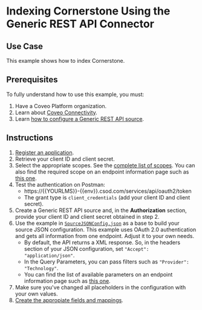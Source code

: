 # Indexing Cornerstone Using the Generic REST API Connector

## Use Case
This example shows how to index Cornerstone.

## Prerequisites
To fully understand how to use this example, you must:
1. Have a Coveo Platform organization.
2. Learn about [Coveo Connectivity](https://docs.coveo.com/en/1702/).
3. Learn [how to configure a Generic REST API source](https://docs.coveo.com/en/1896/).

## Instructions
1. [Register an application](https://apiexplorer.csod.com/apiconnectorweb/apiexplorer#/info).
2. Retrieve your client ID and client secret.
3. Select the appropriate scopes. See the [complete list of scopes](https://apiexplorer.csod.com/apiconnectorweb/apiexplorer#/scopes-security-permissions). You can also find the required scope on an endpoint information page such as [this one](https://apiexplorer.csod.com/apiconnectorweb/apiexplorer#/apidoc/59aa5211-b2c9-45af-97b1-0c0902dc4060).
4. Test the authentication on Postman:
    * https://{{YOURLMS}}-{{env}}.csod.com/services/api/oauth2/token
    * The grant type is `client_credentials` (add your client ID and client secret).
5. Create a Generic REST API source and, in the **Authorization** section, provide your client ID and client secret obtained in step 2.
6. Use the example in [`SourceJSONConfig.json`](https://github.com/coveooss/connectivity-library/blob/master/Cornerstone/SourceJSONConfig.json) as a base to build your source JSON configuration. This example uses OAuth 2.0 authentication and gets all information from one endpoint. Adjust it to your own needs.
    * By default, the API returns a XML response. So, in the headers section of your JSON configuration, set `"Accept": "application/json"`.
    * In the Query Parameters, you can pass filters such as `"Provider": "Technology"`.
    * You can find the list of available parameters on an endpoint information page such as [this one](https://apiexplorer.csod.com/apiconnectorweb/apiexplorer#/apidoc/59aa5211-b2c9-45af-97b1-0c0902dc4060).
7. Make sure you've changed all placeholders in the configuration with your own values.
8. [Create the appropiate fields and mappings](https://docs.coveo.com/en/1896/#completion).

